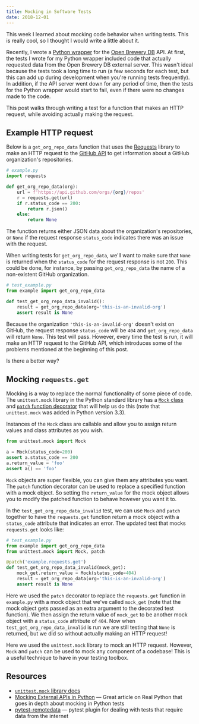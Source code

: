 ```yaml
---
title: Mocking in Software Tests
date: 2018-12-01
---
```


This week I learned about mocking code behavior when writing tests. This is really cool, so I thought I would write a little about it. 

Recently, I wrote a [Python wrapper](https://jrbourbeau.github.io/openbrewerydb-python/) for the [Open Brewery DB](https://www.openbrewerydb.org/) API. At first, the tests I wrote for my Python wrapper included code that actually requested data from the Open Brewery DB external server. This wasn't ideal because the tests took a long time to run (a few seconds for each test, but this can add up during development when you're running tests frequently). In addition, if the API server went down for any period of time, then the tests for the Python wrapper would start to fail, even if there were no changes made to the code.

This post walks through writing a test for a function that makes an HTTP request, while avoiding actually making the request.


## Example HTTP request

Below is a `get_org_repo_data` function that uses the [Requests](http://docs.python-requests.org/en/master/) library to make an HTTP request to the [GitHub API](https://developer.github.com/v3/repos/#list-organization-repositories) to get information about a GitHub organization's repositories. 

```python
# example.py
import requests

def get_org_repo_data(org):
    url = f'https://api.github.com/orgs/{org}/repos'
    r = requests.get(url)
    if r.status_code == 200:
        return r.json()
    else:
        return None
```

The function returns either JSON data about the organization's repositories, or `None` if the request response `status_code` indicates there was an issue with the request.

When writing tests for `get_org_repo_data`, we'll want to make sure that `None` is returned when the `status_code` for the request response is not `200`. This could be done, for instance, by passing `get_org_repo_data` the name of a non-existent GitHub organization.

```python
# test_example.py
from example import get_org_repo_data

def test_get_org_repo_data_invalid():
    result = get_org_repo_data(org='this-is-an-invalid-org')
    assert result is None
```

Because the organization `'this-is-an-invalid-org'` doesn't exist on GitHub, the request response `status_code` will be `404` and `get_org_repo_data` will return `None`. This test will pass. However, every time the test is run, it will make an HTTP request to the GitHub API, which introduces some of the problems mentioned at the beginning of this post.

Is there a better way?


## Mocking `requests.get`

Mocking is a way to replace the normal functionality of some piece of code. The `unittest.mock` library in the Python standard library has a [`Mock` class](https://docs.python.org/3/library/unittest.mock.html#the-mock-class) and [`patch` function decorator](https://docs.python.org/3/library/unittest.mock.html#unittest.mock.patch) that will help us do this (note that `unittest.mock` was added in Python version 3.3).

Instances of the `Mock` class are callable and allow you to assign return values and class attributes as you wish.

```python
from unittest.mock import Mock

a = Mock(status_code=200)
assert a.status_code == 200
a.return_value = 'foo'
assert a() == 'foo'
```

`Mock` objects are super flexible, you can give them any attributes you want. The `patch` function decorator can be used to replace a specified function with a mock object. So setting the `return_value` for the mock object allows you to modify the patched function to behave however you want it to. 

In the `test_get_org_repo_data_invalid` test, we can use `Mock` and `patch` together to have the `requests.get` function return a mock object with a `status_code` attribute that indicates an error. The updated test that mocks `requests.get` looks like:

```python
# test_example.py
from example import get_org_repo_data
from unittest.mock import Mock, patch

@patch('example.requests.get')
def test_get_org_repo_data_invalid(mock_get):
    mock_get.return_value = Mock(status_code=404)
    result = get_org_repo_data(org='this-is-an-invalid-org')
    assert result is None
```

Here we used the `patch` decorator to replace the `requests.get` function in `example.py` with a mock object that we've called `mock_get` (note that the mock object gets passed as an extra argument to the decorated test function). We then assign the return value of `mock_get` to be another mock object with a `status_code` attribute of `404`. Now when `test_get_org_repo_data_invalid` is run we are still testing that `None` is returned, but we did so without actually making an HTTP request!


Here we used the `unittest.mock` library to mock an HTTP request. However, `Mock` and `patch` can be used to mock any component of a codebase! This is a useful technique to have in your testing toolbox.


## Resources

- [`unittest.mock` library docs](https://docs.python.org/3/library/unittest.mock.html)
- [Mocking External APIs in Python](https://realpython.com/testing-third-party-apis-with-mocks/) &mdash; Great article on Real Python that goes in depth about mocking in Python tests
- [pytest-remotedata](https://github.com/astropy/pytest-remotedata) &mdash; pytest plugin for dealing with tests that require data from the internet 
